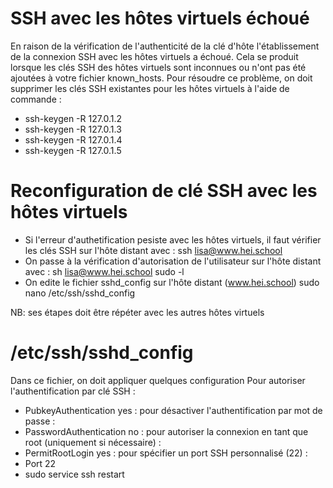 # SSH avec les hôtes virtuels échoué
En raison de la vérification de l'authenticité de la clé d'hôte l'établissement de la connexion SSH avec les hôtes virtuels a échoué.
Cela se produit lorsque les clés SSH des hôtes virtuels sont inconnues ou n'ont pas été ajoutées à votre fichier known_hosts.
Pour résoudre ce problème, on doit supprimer les clés SSH existantes pour les hôtes virtuels à l'aide de commande :

- ssh-keygen -R 127.0.1.2
- ssh-keygen -R 127.0.1.3
- ssh-keygen -R 127.0.1.4
- ssh-keygen -R 127.0.1.5

# Reconfiguration de clé SSH avec les hôtes virtuels
- Si l'erreur d'authetification pesiste avec les hôtes virtuels, il faut vérifier les clés SSH sur l'hôte distant avec : ssh lisa@www.hei.school
- On passe à la vérification d'autorisation de l'utilisateur sur l'hôte distant avec : sh lisa@www.hei.school sudo -l
- On edite le fichier sshd_config sur l'hôte distant (www.hei.school) sudo nano /etc/ssh/sshd_config

NB: ses étapes doit être répéter avec les autres hôtes virtuels

# /etc/ssh/sshd_config
Dans ce fichier, on doit appliquer quelques configuration 
Pour autoriser l'authentification par clé SSH :
- PubkeyAuthentication yes : pour désactiver l'authentification par mot de passe :
- PasswordAuthentication no : pour autoriser la connexion en tant que root (uniquement si nécessaire) :
- PermitRootLogin yes : pour spécifier un port SSH personnalisé (22) :
- Port 22
- sudo service ssh restart




